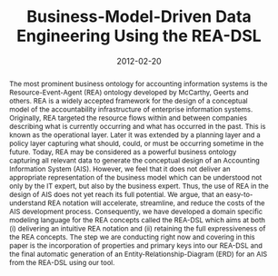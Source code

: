 ---
abstract: The most prominent business ontology for accounting information systems
  is the Resource-Event-Agent (REA) ontology developed by McCarthy, Geerts and others.
  REA is a widely accepted framework for the design of a conceptual model of the accountability
  infrastructure of enterprise information systems. Originally, REA targeted the resource
  flows within and between companies describing what is currently occurring and what
  has occurred in the past. This is known as the operational layer. Later it was extended
  by a planning layer and a policy layer capturing what should, could, or must be
  occurring sometime in the future. Today, REA may be considered as a powerful business
  ontology capturing all relevant data to generate the conceptual design of an Accounting
  Information System (AIS). However, we feel that it does not deliver an appropriate
  representation of the business model which can be understood not only by the IT
  expert, but also by the business expert. Thus, the use of REA in the design of AIS
  does not yet reach its full potential. We argue, that an easy-to-understand REA
  notation will accelerate, streamline, and reduce the costs of the AIS development
  process.  Consequently, we have developed a domain specific modeling language for
  the REA concepts called the REA-DSL which aims at both (i) delivering an intuitive
  REA notation and (ii) retaining the full expressiveness of the REA concepts. The
  step we are conducting right now and covering in this paper is the incorporation
  of properties and primary keys into our REA-DSL and the final automatic generation
  of an Entity-Relationship-Diagram (ERD) for an AIS from the REA-DSL using our tool.
authors:
- Dieter Mayrhofer
- Christian Huemer
date: '2012-02-20'
featured: false
links:
- name: Publik
  url: https://publik.tuwien.ac.at/showentry.php?ID=207339&lang=2
publication: 'Talk: 6th International Workshop on Value Modeling and Business Ontology
  (VMBO 2012), Vienna, Austria; 02-20-2012 - 02-21-2012; in: "6th International Workshop
  on Value Modeling and Business Ontology (VMBO 2012)", (2012)'
publication_types:
- '1'
publishDate: '2012-02-20'
title: Business-Model-Driven Data Engineering Using the REA-DSL
url_pdf: http://publik.tuwien.ac.at/files/PubDat_207339.pdf
---
